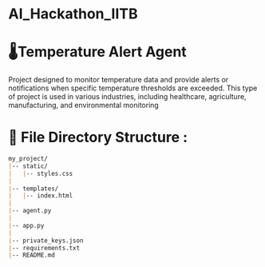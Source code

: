 # AI_Hackathon_IITB

# 🌡Temperature Alert Agent

Project designed to monitor temperature data and provide alerts or notifications when specific temperature thresholds are exceeded. This type of project is used in various industries, including healthcare, agriculture, manufacturing, and environmental monitoring
# **📁** File Directory Structure :
```markdown
my_project/
|-- static/
|   |-- styles.css
|
|-- templates/
|   |-- index.html
|
|-- agent.py
|
|-- app.py
|
|-- private_keys.json
|-- requirements.txt
|-- README.md
```
